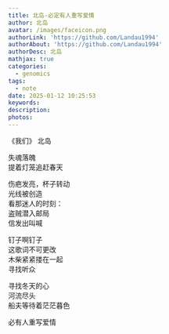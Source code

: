 ```yaml
---
title: 北岛-必定有人重写爱情
author: 北岛
avatar: /images/faceicon.png
authorLink: 'https://github.com/Landau1994'
authorAbout: 'https://github.com/Landau1994'
authorDesc: 北岛
mathjax: true
categories:
  - genomics
tags:
  - note
date: 2025-01-12 10:25:53
keywords:
description:
photos:
---
```


《我们》 北岛  

失魂落魄  
提着灯笼追赶春天  

伤疤发亮，杯子转动  
光线被创造  
看那迷人的时刻：  
盗贼潜入邮局  
信发出叫喊  

钉子啊钉子  
这歌词不可更改  
木柴紧紧搂在一起  
寻找听众  

寻找冬天的心  
河流尽头  
船夫等待着茫茫暮色  

必有人重写爱情